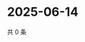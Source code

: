 # 2025-06-14

共 0 条

<!-- BEGIN ZHIHUQUESTIONS -->
<!-- 最后更新时间 Sat Jun 14 2025 13:11:42 GMT+0800 (China Standard Time) -->

<!-- END ZHIHUQUESTIONS -->

